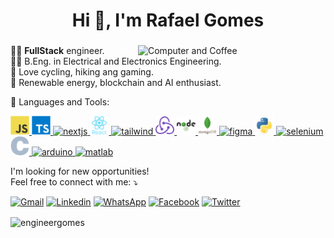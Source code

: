 <h1 align="center">Hi 👋, I'm Rafael Gomes</h1>
<h3 align="center"></h3>

<img src="https://raw.githubusercontent.com/MicaelliMedeiros/micaellimedeiros/master/image/computer-illustration.png" min-width="300px" max-width="300px" width="300px" align="right" alt="Computer and Coffee">

<p align="left"> 
  👨‍💻 <strong>FullStack</strong> engineer.<br>
  👨‍🎓 B.Eng. in Electrical and Electronics Engineering. <br>
  🥰 Love cycling, hiking ang gaming.<br>
  📣 Renewable energy, blockchain and AI enthusiast.
</p>

<p align="left">
  🦄 Languages and Tools: 
  </p>

<p align="left">   
    <a href="https://developer.mozilla.org/en-US/docs/Web/JavaScript" target="_blank" rel="noreferrer"> <img src="https://raw.githubusercontent.com/devicons/devicon/master/icons/javascript/javascript-original.svg" alt="javascript" width="30" height="30"/> </a><a href="https://www.typescriptlang.org/" target="_blank" rel="noreferrer"> <img src="https://raw.githubusercontent.com/devicons/devicon/master/icons/typescript/typescript-original.svg" alt="typescript" width="30" height="30"/> <a href="https://nextjs.org/" target="_blank" rel="noreferrer"> <img src="https://cdn.worldvectorlogo.com/logos/nextjs-2.svg" alt="nextjs" width="30" height="30"/> </a> <a href="https://reactjs.org/" target="_blank" rel="noreferrer"> <img src="https://raw.githubusercontent.com/devicons/devicon/master/icons/react/react-original-wordmark.svg" alt="react" width="30" height="30"/> </a> <a href="https://tailwindcss.com/" target="_blank" rel="noreferrer"> <img src="https://www.vectorlogo.zone/logos/tailwindcss/tailwindcss-icon.svg" alt="tailwind" width="30" height="30"/> </a> </a> <a href="https://redux.js.org" target="_blank" rel="noreferrer"> <img src="https://raw.githubusercontent.com/devicons/devicon/master/icons/redux/redux-original.svg" alt="redux" width="30" height="30"/> </a> <a href="https://nodejs.org" target="_blank" rel="noreferrer"> <img src="https://raw.githubusercontent.com/devicons/devicon/master/icons/nodejs/nodejs-original-wordmark.svg" alt="nodejs" width="30" height="30"/> </a> <a href="https://www.mongodb.com/" target="_blank" rel="noreferrer"> <img src="https://raw.githubusercontent.com/devicons/devicon/master/icons/mongodb/mongodb-original-wordmark.svg" alt="mongodb" width="30" height="30"/> </a> <a href="https://www.figma.com/" target="_blank" rel="noreferrer"> <img src="https://www.vectorlogo.zone/logos/figma/figma-icon.svg" alt="figma" width="30" height="30"/> </a> <a href="https://www.python.org" target="_blank" rel="noreferrer"> <img src="https://raw.githubusercontent.com/devicons/devicon/master/icons/python/python-original.svg" alt="python" width="30" height="30"/> </a> <a href="https://www.selenium.dev" target="_blank" rel="noreferrer"> <img src="https://raw.githubusercontent.com/detain/svg-logos/780f25886640cef088af994181646db2f6b1a3f8/svg/selenium-logo.svg" alt="selenium" width="30" height="30"/> </a> <a href="https://www.cprogramming.com/" target="_blank" rel="noreferrer"> <img src="https://raw.githubusercontent.com/devicons/devicon/master/icons/c/c-original.svg" alt="c" width="30" height="30"/> </a> <a href="https://www.arduino.cc/" target="_blank" rel="noreferrer"> <img src="https://cdn.worldvectorlogo.com/logos/arduino-1.svg" alt="arduino" width="30" height="30"/> </a> <a href="https://www.mathworks.com/" target="_blank" rel="noreferrer"> <img src="https://upload.wikimedia.org/wikipedia/commons/2/21/Matlab_Logo.png" alt="matlab" width="30" height="30"/> </a>
</p>

<p align="left">
  I'm looking for new opportunities! <br>
  Feel free to connect with me: ⤵️
</p>

<p align="left">
  <a href="mailto:eng.rsgomes@gmail.com" target="_blank" rel="noreferrer">
  <img src="https://img.shields.io/badge/-Gmail-FF0000?style=flat-square&labelColor=FF0000&logo=gmail&logoColor=white" alt="Gmail"/></a>

  <a href="https://www.linkedin.com/in/engineergomes/" target="_blank" rel="noreferrer">
  <img src="https://img.shields.io/badge/-Linkedin-0e76a8?style=flat-square&logo=Linkedin&logoColor=white" alt="Linkedin"/></a>

  <a href="https://wa.me/5571997001211?text=Hey%20Rafa!" target="_blank" rel="noreferrer">
  <img src="https://img.shields.io/badge/-WhatsApp-25d366?style=flat-square&labelColor=25d366&logo=whatsapp&logoColor=white" alt="WhatsApp"/></a>

  <a href="https://t.me/engineergomes" target="_blank" rel="noreferrer">
  <img src="https://img.shields.io/badge/-Telegram-30A3E6?style=flat-square&labelColor=30A3E6&logo=telegram&logoColor=white&link=LINK-DO-SEU-FACEBOOK" alt="Facebook"/></a>

  <a href="https://twitter.com/engineergomes" target="_blank" rel="noreferrer" >
  <img src="https://img.shields.io/badge/-Twiiter-1D9BF0?style=flat-square&labelColor=1D9BF0&logo=twitter&logoColor=white" alt="Twitter"/></a>
</p>

<p><img align="center" src="https://github-readme-stats.vercel.app/api/top-langs?username=engineergomes&show_icons=true&locale=en&layout=compact&theme=radical" alt="engineergomes" /></p>
